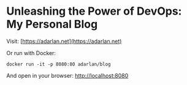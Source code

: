 # Unleashing the Power of DevOps: My Personal Blog

Visit: [https://adarlan.net](https://adarlan.net)

Or run with Docker:

```shell
docker run -it -p 8080:80 adarlan/blog
```

And open in your browser: [http://localhost:8080](http://localhost:8080)
